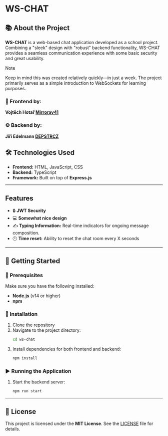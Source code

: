 # WS-CHAT

## 📚 About the Project
**WS-CHAT** is a web-based chat application developed as a school project. Combining a "sleek" design with "robust" backend functionality, WS-CHAT provides a seamless communication experience with some basic security and great usability.

> [!NOTE]
> Keep in mind this was created relatively quickly—in just a week. The project primarily serves as a simple introduction to WebSockets for learning purposes.


### 🎨 Frontend by:  
**Vojtěch Hotař [Mirroray41](https://github.com/Mirroray41)**  

### ⚙️ Backend by:  
**Jiří Edelmann [DEPSTRCZ](https://github.com/DEPSTRCZ)**  

## 🛠️ Technologies Used
- **Frontend:** HTML, JavaScript, CSS  
- **Backend:** TypeScript  
- **Framework:** Built on top of **Express.js**

---

##  Features
- 🔒 **JWT Security**
- 💻 **Somewhat nice design**
- ✍️ **Typing Information:** Real-time indicators for ongoing message composition.   
- 🕛 **Time reset:** Ability to reset the chat room every X seconds

---

## 🚀 Getting Started

### 📂 Prerequisites
Make sure you have the following installed:
- **Node.js** (v14 or higher)
- **npm**

### 🔧 Installation
1. Clone the repository
2. Navigate to the project directory:
   ```bash
   cd ws-chat
   ```
3. Install dependencies for both frontend and backend:
   ```bash
   npm install
   ```

### ▶️ Running the Application
1. Start the backend server:
   ```bash
   npm run start
   ```
---

## 📝 License
This project is licensed under the **MIT License**. See the [LICENSE](LICENSE) file for details.
